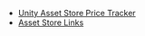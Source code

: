- [Unity Asset Store Price Tracker](https://chromewebstore.google.com/detail/unity-asset-store-price-t/obloajgadlgbdhpmcobhhegceipmhhll)
- [Asset Store Links](https://chromewebstore.google.com/detail/asset-store-links/higlegnlppjcblfdcdeoggfhjhlkbmkb)

